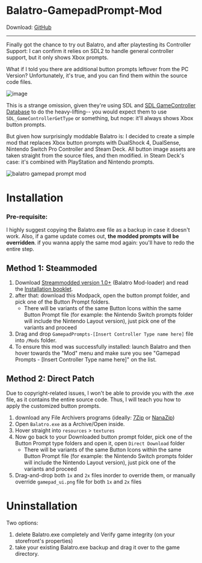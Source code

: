 # Balatro-GamepadPrompt-Mod

Download: [GitHub](https://github.com/AL2009man/Balatro-GamepadPrompt-Mod/releases/latest/download/BalatroGamePadPrompts-Mod.zip)

----


Finally got the chance to try out Balatro, and after playtesting its Controller Support: I can confirm it relies on SDL2 to handle general controller support, but it only shows Xbox prompts.

What if I told you there are additional button prompts leftover from the PC Version? Unfortunately, it's true, and you can find them within the source code files. 

![image](https://github.com/user-attachments/assets/97c0b00c-b1cb-4460-8c5a-645e028cdcab)

This is a strange omission, given they're using SDL and [SDL GameController Database](https://github.com/mdqinc/SDL_GameControllerDB) to do the heavy-lifting-- you would expect them to use `SDL_GameControllerGetType` or something, but nope: it'll always shows Xbox button prompts.

But given how surprisingly moddable Balatro is: I decided to create a simple mod that replaces Xbox button prompts with DualShock 4, DualSense, Nintendo Switch Pro Controller and Steam Deck. All button image assets are taken straight from the source files, and then modified. in Steam Deck's case: it's combined with PlayStation and Nintendo prompts.

![balatro gamepad prompt mod](https://github.com/user-attachments/assets/746d7e75-1e31-4620-9663-e65fefc01044)


# Installation

### Pre-requisite:

I highly suggest copying the Balatro.exe file as a backup in case it doesn't work. Also, if a game update comes out, **the modded prompts will be overridden**. if you wanna apply the same mod again: you'll have to redo the entire step.

## Method 1: Steammoded
1. Download [Streammodded version 1.0+](https://github.com/Steamopollys/Steamodded) (Balatro Mod-loader) and read the [Installation booklet](https://github.com/Steamopollys/Steamodded/wiki/01.-Getting-started).
2. after that: download this Modpack, open the button prompt folder, and pick one of the Button Prompt folders.
   * There will be variants of the same Button Icons within the same Button Prompt file (for example: the Nintendo Switch prompts folder will include the Nintendo Layout version), just pick one of the variants and proceed
3. Drag and drop `GamepadPrompts-[Insert Controller Type name here]` file into `/Mods` folder.
4. To ensure this mod was successfully installed: launch Balatro and then hover towards the "Mod" menu and make sure you see "Gamepad Prompts - [Insert Controller Type name here]" on the list.

## Method 2: Direct Patch
Due to copyright-related issues, I won't be able to provide you with the .exe file, as it contains the entire source code. Thus, I will teach you how to apply the customized button prompts.

1. download any File Archivers programs (ideally: [7Zip](https://www.7-zip.org/) or [NanaZip](https://github.com/M2Team/NanaZip))
2. Open `Balatro.exe` as a Archive/Open inside.
3. Hover straight into `resources` > `textures`
4. Now go back to your Downloaded button prompt folder, pick one of the Button Prompt type folders and open it, open `Direct Download` folder
   * There will be variants of the same Button Icons within the same Button Prompt file (for example: the Nintendo Switch prompts folder will include the Nintendo Layout version), just pick one of the variants and proceed
5. Drag-and-drop both `1x` and `2x` files inorder to override them, or manually override `gamepad_ui.png` file for both `1x` and `2x` files

# Uninstallation

Two options:

1. delete Balatro.exe completely and Verify game integrity (on your storefront's properties)
2. take your existing Balatro.exe backup and drag it over to the game directory.
